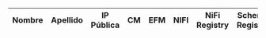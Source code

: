 | Nombre | Apellido | IP Pública   | CM                       | EFM                              | NIFI                          | NiFi Registry                           | Schema Registry          | SMM                      | Hue                      | CDSW                            |
|--------|----------|--------------|--------------------------|----------------------------------|-------------------------------|-----------------------------------------|--------------------------|--------------------------|--------------------------|---------------------------------|
